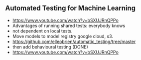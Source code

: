 ## Automated Testing for Machine Learning
   * https://www.youtube.com/watch?v=bSXUJRnQPPo
   * Advantages of running shared tests: everybody knows
   * not dependent on local tests.
   * Move models to model registry google cloud, s3.
   * https://github.com/elleobrien/automatic_testing/tree/master
   * then add behavioural testing (DONE)
   * https://www.youtube.com/watch?v=bSXUJRnQPPo